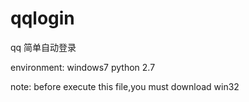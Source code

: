 # qqlogin
qq 简单自动登录

environment: windows7 python 2.7

note:
	before execute this file,you must download win32
